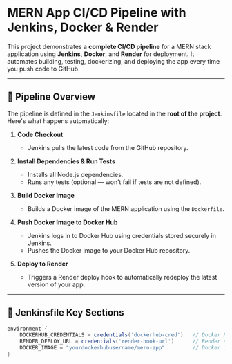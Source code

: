 # MERN App CI/CD Pipeline with Jenkins, Docker & Render

This project demonstrates a **complete CI/CD pipeline** for a MERN stack application using **Jenkins**, **Docker**, and **Render** for deployment. It automates building, testing, dockerizing, and deploying the app every time you push code to GitHub.

---

## 🔹 Pipeline Overview

The pipeline is defined in the `Jenkinsfile` located in the **root of the project**. Here's what happens automatically:

1. **Code Checkout**
   - Jenkins pulls the latest code from the GitHub repository.

2. **Install Dependencies & Run Tests**
   - Installs all Node.js dependencies.
   - Runs any tests (optional — won’t fail if tests are not defined).

3. **Build Docker Image**
   - Builds a Docker image of the MERN application using the `Dockerfile`.

4. **Push Docker Image to Docker Hub**
   - Jenkins logs in to Docker Hub using credentials stored securely in Jenkins.
   - Pushes the Docker image to your Docker Hub repository.

5. **Deploy to Render**
   - Triggers a Render deploy hook to automatically redeploy the latest version of your app.

---

## 🔹 Jenkinsfile Key Sections

```groovy
environment {
    DOCKERHUB_CREDENTIALS = credentials('dockerhub-cred')   // Docker Hub login credentials
    RENDER_DEPLOY_URL = credentials('render-hook-url')      // Render deploy hook secret
    DOCKER_IMAGE = "yourdockerhubusername/mern-app"         // Docker image name
}

